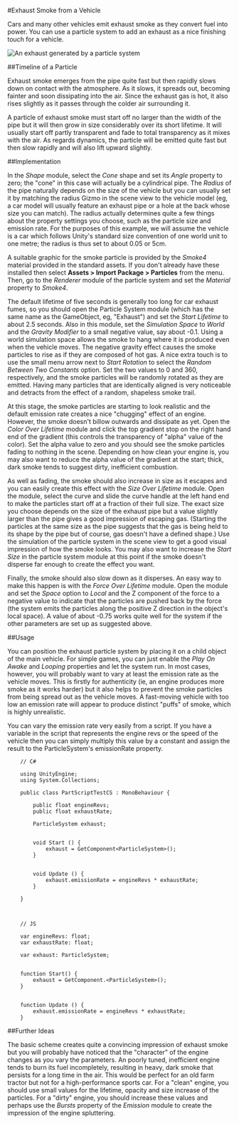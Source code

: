 #Exhaust Smoke from a Vehicle

Cars and many other vehicles emit exhaust smoke as they convert fuel into power. You can use a particle system to add an exhaust as a nice finishing touch for a vehicle.

![An exhaust generated by a particle system](../uploads/Main/PartSysExhaustScreenshot.png)


##Timeline of a Particle

Exhaust smoke emerges from the pipe quite fast but then rapidly slows down on contact with the atmosphere. As it slows, it spreads out, becoming fainter and soon dissipating into the air. Since the exhaust gas is hot, it also rises slightly as it passes through the colder air surrounding it.

A particle of exhaust smoke must start off no larger than the width of the pipe but it will then grow in size considerably over its short lifetime. It will usually start off partly transparent and fade to total transparency as it mixes with the air. As regards dynamics, the particle will be emitted quite fast but then slow rapidly and will also lift upward slightly.


##Implementation

In the _Shape_ module, select the _Cone_ shape and set its _Angle_ property to zero; the "cone" in this case will actually be a cylindrical pipe. The _Radius_ of the pipe naturally depends on the size of the vehicle but you can usually set it by matching the radius Gizmo in the scene view to the vehicle model (eg, a car model will usually feature an exhaust pipe or a hole at the back whose size you can match). The radius actually determines quite a few things about the property settings you choose, such as the particle size and emission rate. For the purposes of this example, we will assume the vehicle is a car which follows Unity's standard size convention of one world unit to one metre; the radius is thus set to about 0.05 or 5cm.

A suitable graphic for the smoke particle is provided by the _Smoke4_ material provided in the standard assets. If you don't already have these installed then select __Assets &gt; Import Package &gt; Particles__ from the menu. Then, go to the _Renderer_ module of the particle system and set the _Material_ property to _Smoke4_.

The default lifetime of five seconds is generally too long for car exhaust fumes, so you should open the Particle System module (which has the same name as the GameObject, eg, "Exhaust") and set the _Start Lifetime_ to about 2.5 seconds. Also in this module, set the _Simulation Space_ to _World_ and the _Gravity Modifier_ to a small negative value, say about -0.1. Using a world simulation space allows the smoke to hang where it is produced even when the vehicle moves. The negative gravity effect causes the smoke particles to rise as if they are composed of hot gas. A nice extra touch is to use the small menu arrow next to _Start Rotation_ to select the _Random Between Two Constants_ option. Set the two values to 0 and 360, respectively, and the smoke particles will be randomly rotated as they are emitted. Having many particles that are identically aligned is very noticeable and detracts from the effect of a random, shapeless smoke trail.

At this stage, the smoke particles are starting to look realistic and the default emission rate creates a nice "chugging" effect of an engine. However, the smoke doesn't billow outwards and dissipate as yet. Open the _Color Over Lifetime_ module and click the top gradient stop on the right hand end of the gradient (this controls the transparency of "alpha" value of the color). Set the alpha value to zero and you should see the smoke particles fading to nothing in the scene. Depending on how clean your engine is, you may also want to reduce the alpha value of the gradient at the start; thick, dark smoke tends to suggest dirty, inefficient combustion.

As well as fading, the smoke should also increase in size as it escapes and you can easily create this effect with the _Size Over Lifetime_ module. Open the module, select the curve and slide the curve handle at the left hand end to make the particles start off at a fraction of their full size. The exact size you choose depends on the size of the exhaust pipe but a value slightly larger than the pipe gives a good impression of escaping gas. (Starting the particles at the same size as the pipe suggests that the gas is being held to its shape by the pipe but of course, gas doesn't have a defined shape.) Use the simulation of the particle system in the scene view to get a good visual impression of how the smoke looks. You may also want to increase the _Start Size_ in the particle system module at this point if the smoke doesn't disperse far enough to create the effect you want.

Finally, the smoke should also slow down as it disperses. An easy way to make this happen is with the _Force Over Lifetime_ module. Open the module and set the _Space_ option to _Local_ and the Z component of the force to a negative value to indicate that the particles are pushed back by the force (the system emits the particles along the positive Z direction in the object's local space). A value of about -0.75 works quite well for the system if the other parameters are set up as suggested above.


##Usage

You can position the exhaust particle system by placing it on a child object of the main vehicle. For simple games, you can just enable the _Play On Awake_ and _Looping_ properties and let the system run. In most cases, however, you will probably want to vary at least the emission rate as the vehicle moves. This is firstly for authenticity (ie, an engine produces more smoke as it works harder) but it also helps to prevent the smoke particles from being spread out as the vehicle moves. A fast-moving vehicle with too low an emission rate will appear to produce distinct "puffs" of smoke, which is highly unrealistic.

You can vary the emission rate very easily from a script. If you have a variable in the script that represents the engine revs or the speed of the vehicle then you can simply multiply this value by a constant and assign the result to the ParticleSystem's emissionRate property.

````
	// C#

	using UnityEngine;
	using System.Collections;

	public class PartScriptTestCS : MonoBehaviour {

		public float engineRevs;
		public float exhaustRate;

		ParticleSystem exhaust;


		void Start () {
			exhaust = GetComponent<ParticleSystem>();
		}
	

		void Update () {
			exhaust.emissionRate = engineRevs * exhaustRate;
		}

	}



	// JS

	var engineRevs: float;
	var exhaustRate: float;

	var exhaust: ParticleSystem;


	function Start() {
		exhaust = GetComponent.<ParticleSystem>();
	}


	function Update () {
		exhaust.emissionRate = engineRevs * exhaustRate;
	}
````


##Further Ideas

The basic scheme creates quite a convincing impression of exhaust smoke but you will probably have noticed that the "character" of the engine changes as you vary the parameters. An poorly tuned, inefficient engine tends to burn its fuel incompletely, resulting in heavy, dark smoke that persists for a long time in the air. This would be perfect for an old farm tractor but not for a high-performance sports car. For a "clean" engine, you should use small values for the lifetime, opacity and size increase of the particles. For a "dirty" engine, you should increase these values and perhaps use the _Bursts_ property of the _Emission_ module to create the impression of the engine spluttering.
